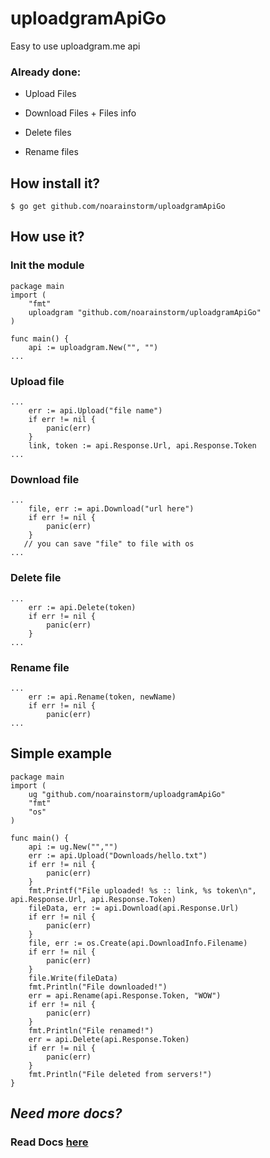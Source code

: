 # uploadgramApiGo
Easy to use uploadgram.me api
### Already done:

+ Upload Files

+ Download Files + Files info

+ Delete files

+ Rename files

## How install it?

```
$ go get github.com/noarainstorm/uploadgramApiGo
```

## How use it?

### Init the  module

```
package main
import (
    "fmt"
    uploadgram "github.com/noarainstorm/uploadgramApiGo"
)

func main() {
    api := uploadgram.New("", "")
...
```

### Upload file

```
...
    err := api.Upload("file name")
    if err != nil {
        panic(err)
    }
    link, token := api.Response.Url, api.Response.Token
...
```

### Download file

```
...
    file, err := api.Download("url here")
    if err != nil {
        panic(err)
    }
   // you can save "file" to file with os
...

```

### Delete file

```
...
    err := api.Delete(token)
    if err != nil {
        panic(err)
    }
...
```

### Rename file

```
...
    err := api.Rename(token, newName)
    if err != nil {
        panic(err)
...
```

## Simple example

```
package main
import (
	ug "github.com/noarainstorm/uploadgramApiGo"
	"fmt"
	"os"
)

func main() {
	api := ug.New("","")
	err := api.Upload("Downloads/hello.txt")
	if err != nil {
		panic(err)
	}
	fmt.Printf("File uploaded! %s :: link, %s token\n", api.Response.Url, api.Response.Token)
	fileData, err := api.Download(api.Response.Url)
	if err != nil {
		panic(err)
	}
	file, err := os.Create(api.DownloadInfo.Filename)
	if err != nil {
		panic(err)
	}
	file.Write(fileData)
	fmt.Println("File downloaded!")
	err = api.Rename(api.Response.Token, "WOW")
	if err != nil {
		panic(err)
	}
	fmt.Println("File renamed!")
	err = api.Delete(api.Response.Token)
	if err != nil {
		panic(err)
	}
	fmt.Println("File deleted from servers!")
}
```

## *Need more docs?*

### Read Docs [here](https://pkg.go.dev/github.com/noarainstorm/uploadgramApiGo "Docs here")
